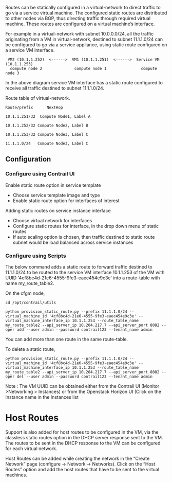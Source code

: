 Routes can be statically configured in a virtual-network to direct traffic to go via a service virtual machine. The configured static routes are distributed to other nodes via BGP, thus directing traffic through required virtual machine.  These routes are configured on a virtual machine’s interface.

For example in a virtual-network with subnet 10.0.0.0/24, all the traffic
originating from a VM in virtual-network, destined to subnet 11.1.1.0/24 can be configured to go via a service appliance, using static route configured on a service VM interface.

     VM2 (10.1.1.252)  <------>  VM1 (10.1.1.251)  <------>  Service VM (10.1.1.253) 
      compute node 2              compute node 1               compute node 3

In the above diagram service VM interface has a static route configured to receive all traffic destined to subnet 11.1.1.0/24.  

Route table of virtual-network.

`Route/prefix	   NextHop`

`10.1.1.251/32	Compute Node1, Label A`

``10.1.1.252/32	Compute Node2, Label B``

``10.1.1.253/32	Compute Node3, Label C``

``11.1.1.0/24   Compute Node3, Label C``

## Configuration

### Configure using Contrail UI
Enable static route option in service template
* Choose service template image and type
* Enable static route option for interfaces of interest

Adding static routes on service instance interface
* Choose virtual network for interfaces
* Configure static routes for interface, in the drop down menu of static routes
* If auto scaling option is chosen, then traffic destined to static route subnet would be load balanced across service instances 

### Configure using Scripts
The below command adds a static route to forward traffic destined to 11.1.1.0/24 to be routed to the service VM interface 10.1.1.253 of the VM with UUID '4cf8bc4d-21e6-4555-9fe3-eaec454e9c3e' into a route-table with name my_route_table2. 

On the cfgm node, 

`cd /opt/contrail/utils`

`python provision_static_route.py --prefix 11.1.1.0/24 --virtual_machine_id '4cf8bc4d-21e6-4555-9fe3-eaec454e9c3e' --virtual_machine_interface_ip 10.1.1.253 --route_table_name my_route_table2 --api_server_ip 10.204.217.7 --api_server_port 8082 --oper add --user admin --password contrail123 --tenant_name admin`

You can add more than one route in the same route-table.

To delete a static route, 

`python provision_static_route.py --prefix 11.1.1.0/24 --virtual_machine_id '4cf8bc4d-21e6-4555-9fe3-eaec454e9c3e' --virtual_machine_interface_ip 10.1.1.253 --route_table_name my_route_table2 --api_server_ip 10.204.217.7 --api_server_port 8082 --oper del --user admin --password contrail123 --tenant_name admin`

Note : 
The VM UUID can be obtained either from the Contrail UI (Monitor >Networking > Instances) or from the Openstack Horizon UI (Click on the Instance name in the Instances list

# Host Routes
Support is also added for host routes to be configured in the VM, via the classless static routes option in the DHCP server response sent to the VM. The routes to be sent in the DHCP response to the VM can be configured for each virtual network.

Host Routes can be added while creating the network in the “Create Network” page (configure -> Network -> Networks). Click on the “Host Routes” option and add the host routes that have to be sent to the virtual machines.